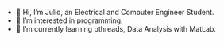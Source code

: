 - 👋 Hi, I’m Julio, an Electrical and Computer Engineer Student.
- 👀 I’m interested in programming.
- 🌱 I’m currently learning pthreads, Data Analysis with MatLab.
